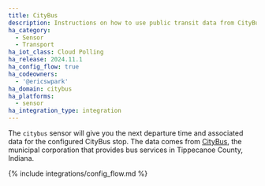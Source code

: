 ```yaml
---
title: CityBus
description: Instructions on how to use public transit data from CityBus in Home Assistant.
ha_category:
  - Sensor
  - Transport
ha_iot_class: Cloud Polling
ha_release: 2024.11.1
ha_config_flow: true
ha_codeowners:
  - '@ericswpark'
ha_domain: citybus
ha_platforms:
  - sensor
ha_integration_type: integration
---
```


The `citybus` sensor will give you the next departure time and associated data for the configured CityBus stop. The data comes from [CityBus](https://www.in.gov/citybuslafayette/), the municipal corporation that provides bus services in Tippecanoe County, Indiana.

{% include integrations/config_flow.md %}
